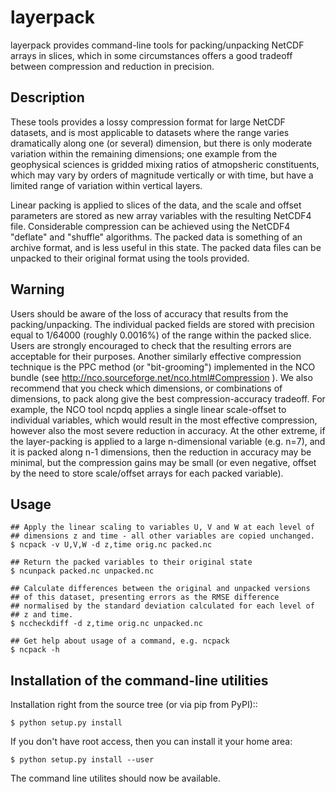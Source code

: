 layerpack
========================

layerpack provides command-line tools for packing/unpacking NetCDF
arrays in slices, which in some circumstances offers a good tradeoff
between compression and reduction in precision. 

Description
-----

These tools provides a lossy compression format for large NetCDF
datasets, and is most applicable to datasets where the range varies
dramatically along one (or several) dimension, but there is only
moderate variation within the remaining dimensions; one example from
the geophysical sciences is gridded mixing ratios of atmopsheric
constituents, which may vary by orders of magnitude vertically or with
time, but have a limited range of variation within vertical layers.

Linear packing is applied to slices of the data, and the scale and
offset parameters are stored as new array variables with the resulting
NetCDF4 file. Considerable compression can be achieved using the
NetCDF4 "deflate" and "shuffle" algorithms. The packed data is
something of an archive format, and is less useful in this state. The
packed data files can be unpacked to their original format using the
tools provided.

Warning
-----
Users should be aware of the loss of accuracy that results from the
packing/unpacking. The individual packed fields are stored with
precision equal to 1/64000 (roughly 0.0016%) of the range within the
packed slice. Users are strongly encouraged to check that the
resulting errors are acceptable for their purposes. Another similarly
effective compression technique is the PPC method (or "bit-grooming")
implemented in the NCO bundle (see
http://nco.sourceforge.net/nco.html#Compression ). We also recommend
that you check which dimensions, or combinations of dimensions, to
pack along give the best compression-accuracy tradeoff. For example,
the NCO tool ncpdq applies a single linear scale-offset to individual
variables, which would result in the most effective compression,
however also the most severe reduction in accuracy. At the other
extreme, if the layer-packing is applied to a large n-dimensional
variable (e.g. n=7), and it is packed along n-1 dimensions, then the
reduction in accuracy may be minimal, but the compression gains may be
small (or even negative, offset by the need to store scale/offset
arrays for each packed variable).


Usage
-----

```
## Apply the linear scaling to variables U, V and W at each level of
## dimensions z and time - all other variables are copied unchanged.
$ ncpack -v U,V,W -d z,time orig.nc packed.nc

## Return the packed variables to their original state
$ ncunpack packed.nc unpacked.nc

## Calculate differences between the original and unpacked versions
## of this dataset, presenting errors as the RMSE difference
## normalised by the standard deviation calculated for each level of
## z and time.
$ nccheckdiff -d z,time orig.nc unpacked.nc

## Get help about usage of a command, e.g. ncpack
$ ncpack -h
```

Installation of the command-line utilities
--------

Installation right from the source tree (or via pip from PyPI)::

```
$ python setup.py install
```

If you don't have root access, then you can install it your home area:

```
$ python setup.py install --user
```

The command line utilites should now be available.
